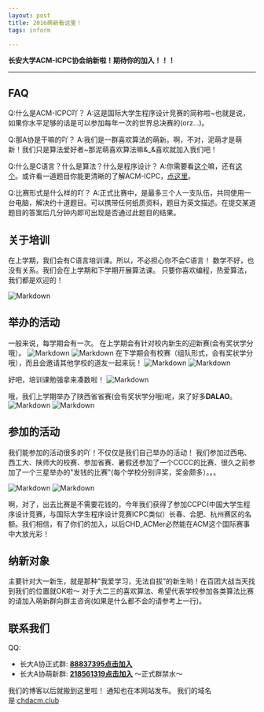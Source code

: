 ```yaml
---
layout: post
title: 2016萌新看这里！
tags: inform

---
```


**长安大学ACM-ICPC协会纳新啦！期待你的加入！！！**

---

## FAQ

Q:什么是ACM-ICPC吖？
A:这是国际大学生程序设计竞赛的简称啦~也就是说，如果你水平足够的话是可以参加每年一次的世界总决赛的(orz...)。

Q:那A协是干嘛的吖？
A:我们是一群喜欢算法的萌新。啊，不对，泥萌才是萌新！我们只是算法爱好者~那泥萌喜欢算法嘛&_&喜欢就加入我们吧！

Q:什么是C语言？什么是算法？什么是程序设计？
A:你需要看[这个](https://zh.wikipedia.org/wiki/C%E8%AF%AD%E8%A8%80)嘛，还有[这个](http://www.jianshu.com/p/7feeac080171)。或许看一道题目你能更清晰的了解ACM-ICPC，[点这里](http://poj.org/problem?id=3372)。

Q:比赛形式是什么样的吖？
A:正式比赛中，是最多三个人一支队伍，共同使用一台电脑，解决约十道题目。可以携带任何纸质资料，题目为英文描述。在提交某道题目的答案后几分钟内即可出现是否通过此题目的结果。

## 关于培训

在上学期，我们会有C语言培训课。所以，不必担心你不会C语言！
数学不好，也没有关系。我们会在上学期和下学期开展算法课。
只要你喜欢编程，热爱算法，我们都是欢迎的！

![Markdown](http://i1.buimg.com/1949/bb4f526801eb843d.jpg)

## 举办的活动

一般来说，每学期会有一次。
在上学期会有针对校内新生的迎新赛(会有奖状学分哦）。
![Markdown](http://i4.buimg.com/1949/d8c752a9213d5272.png)
![Markdown](http://i4.buimg.com/1949/d74c74e7d3e44242.png)
在下学期会有校赛（组队形式，会有奖状学分哦），而且会邀请其他学校的道友一起来玩！
![Markdown](http://i4.buimg.com/1949/690996ef885529aa.png)
![Markdown](http://i4.buimg.com/1949/7abbbf2d64c5426f.png)

好吧，培训课勉强拿来凑数啦！
![Markdown](http://i4.buimg.com/1949/884a15cfcf305712.png)

哦，我们上学期举办了陕西省省赛(会有奖状学分哦)呢，来了好多**DALAO**。
![Markdown](http://i4.buimg.com/1949/2a05d319c68f4b43.jpg)
![Markdown](http://i2.buimg.com/1949/72acde71eb8388c9.jpg)

## 参加的活动

我们能参加的活动很多的吖！不仅仅是我们自己举办的活动！
我们参加过西电、西工大、陕师大的校赛、参加省赛、暑假还参加了一个CCCC的比赛、很久之前参加了一个三星举办的"发钱的比赛"(每个学校分别评奖，奖金颇多）。。。

![Markdown](http://i1.piimg.com/1949/63cadaa80a276ab6.jpg)
![Markdown](http://i1.piimg.com/1949/8fbf20b20444f731.jpg)

啊，对了，出去比赛是不需要花钱的，今年我们获得了参加CCPC(中国大学生程序设计竞赛，与国际大学生程序设计竞赛ICPC类似）长春、合肥、杭州赛区的名额。我们相信，有了你们的加入，以后CHD_ACMer必然能在ACM这个国际赛事中大放光彩！

## 纳新对象

主要针对大一新生，就是那种"我爱学习，无法自拔”的新生哟！在百团大战当天找到我们的位置就OK啦～
对于大二三的喜欢算法、希望代表学校参加各类算法比赛的请加入萌新群向群主咨询(如果是什么都不会的请参考上一行)。


## 联系我们

QQ:
- 长大A协正式群: **[88837395点击加入](http://jq.qq.com/?_wv=1027&k=2KogR3q)**
- 长大A协萌新群: **[218561319点击加入](：http://jq.qq.com/?_wv=1027&k=2GOAThh)**
～正式群禁水～

我们的博客以后就搬到这里啦！
通知也在本网站发布。
我们的域名是:[chdacm.club](chdacm.club)










